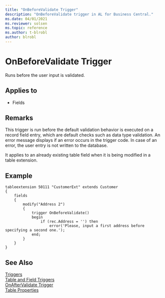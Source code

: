 ```yaml
---
title: "OnBeforeValidate Trigger"
description: "OnBeforeValidate trigger in AL for Business Central."
ms.date: 04/01/2021
ms.reviewer: solsen
ms.topic: reference
ms.author: t-blrobl
author: blrobl
---
```


# OnBeforeValidate Trigger

Runs before the user input is validated. 

## Applies to  

- Fields  
  
## Remarks  

This trigger is run before the default validation behavior is executed on a record field entry, which are default checks such as data type validation. An error message displays if an error occurs in the trigger code. In case of an error, the user entry is not written to the database.  

It applies to an already existing table field when it is being modified in a table extension. 

## Example

```AL
tableextension 50111 "CustomerExt" extends Customer
{
    fields
    {
        modify("Address 2")
        {
            trigger OnBeforeValidate()
            begin
                if (rec.Address = '') then
                    error('Please, input a first address before specifying a second one.');
            end;
        }
    }
}
```

## See Also  

[Triggers](devenv-triggers.md)  
[Table and Field Triggers](devenv-table-and-field-triggers.md)  
[OnAfterValidate Trigger](devenv-onaftervalidate-fields-trigger.md)  
[Table Properties](../properties/devenv-table-properties.md)    

